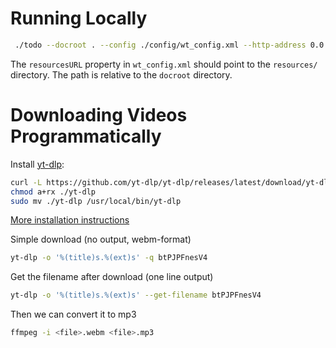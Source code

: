 # Running Locally

```bash
 ./todo --docroot . --config ./config/wt_config.xml --http-address 0.0.0.0 --http-port 9090
```

The `resourcesURL` property in `wt_config.xml` should point to the `resources/` directory. The path is relative to
the `docroot` directory.

# Downloading Videos Programmatically

Install [yt-dlp](https://github.com/yt-dlp/yt-dlp):

```bash
curl -L https://github.com/yt-dlp/yt-dlp/releases/latest/download/yt-dlp -o ./yt-dlp
chmod a+rx ./yt-dlp
sudo mv ./yt-dlp /usr/local/bin/yt-dlp
```

[More installation instructions](https://github.com/yt-dlp/yt-dlp/wiki/Installation)

Simple download (no output, webm-format)

```bash
yt-dlp -o '%(title)s.%(ext)s' -q btPJPFnesV4
```

Get the filename after download (one line output)

```bash
yt-dlp -o '%(title)s.%(ext)s' --get-filename btPJPFnesV4
```

Then we can convert it to mp3

```bash
ffmpeg -i <file>.webm <file>.mp3
```